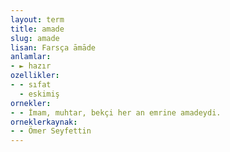 ```yaml
---
layout: term
title: amade
slug: amade
lisan: Farsça āmāde
anlamlar:
- ► hazır
ozellikler:
- - sıfat
  - eskimiş
ornekler:
- - İmam, muhtar, bekçi her an emrine amadeydi.
orneklerkaynak:
- - Ömer Seyfettin
---
```

